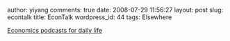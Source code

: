 author: yiyang
comments: true
date: 2008-07-29 11:56:27
layout: post
slug: econtalk
title: EconTalk
wordpress_id: 44
tags: Elsewhere

[Economics podcasts for daily life](http://www.econtalk.org/)
